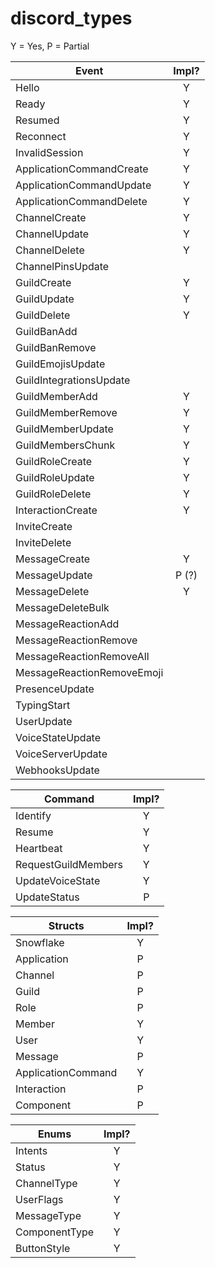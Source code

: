 # discord_types

Y = Yes, P = Partial

| Event                      | Impl? |
| -------------------------- |:-----:|
| Hello                      | Y     |
| Ready                      | Y     |
| Resumed                    | Y     |
| Reconnect                  | Y     |
| InvalidSession             | Y     |
| ApplicationCommandCreate   | Y     |
| ApplicationCommandUpdate   | Y     |
| ApplicationCommandDelete   | Y     |
| ChannelCreate              | Y     |
| ChannelUpdate              | Y     |
| ChannelDelete              | Y     |
| ChannelPinsUpdate          |       |
| GuildCreate                | Y     |
| GuildUpdate                | Y     |
| GuildDelete                | Y     |
| GuildBanAdd                |       |
| GuildBanRemove             |       |
| GuildEmojisUpdate          |       |
| GuildIntegrationsUpdate    |       |
| GuildMemberAdd             | Y     |
| GuildMemberRemove          | Y     |
| GuildMemberUpdate          | Y     |
| GuildMembersChunk          | Y     |
| GuildRoleCreate            | Y     |
| GuildRoleUpdate            | Y     |
| GuildRoleDelete            | Y     |
| InteractionCreate          | Y     |
| InviteCreate               |       |
| InviteDelete               |       |
| MessageCreate              | Y     |
| MessageUpdate              | P (?) |
| MessageDelete              | Y     |
| MessageDeleteBulk          |       |
| MessageReactionAdd         |       |
| MessageReactionRemove      |       |
| MessageReactionRemoveAll   |       |
| MessageReactionRemoveEmoji |       |
| PresenceUpdate             |       |
| TypingStart                |       |
| UserUpdate                 |       |
| VoiceStateUpdate           |       |
| VoiceServerUpdate          |       |
| WebhooksUpdate             |       |

| Command             | Impl? |
| ------------------- |:-----:|
| Identify            | Y     |
| Resume              | Y     |
| Heartbeat           | Y     |
| RequestGuildMembers | Y     |
| UpdateVoiceState    | Y     |
| UpdateStatus        | P     |

| Structs            | Impl? |
| ------------------ |:-----:|
| Snowflake          | Y     |
| Application        | P     |
| Channel            | P     |
| Guild              | P     |
| Role               | P     |
| Member             | Y     |
| User               | Y     |
| Message            | P     |
| ApplicationCommand | Y     |
| Interaction        | P     |
| Component          | P     |

| Enums         | Impl? |
| ------------- |:-----:|
| Intents       | Y     |
| Status        | Y     |
| ChannelType   | Y     |
| UserFlags     | Y     |
| MessageType   | Y     |
| ComponentType | Y     |
| ButtonStyle   | Y     |